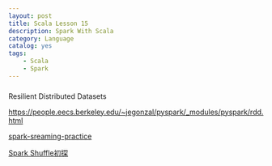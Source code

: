 ```yaml
---
layout: post
title: Scala Lesson 15
description: Spark With Scala
category: Language
catalog: yes
tags:
    - Scala
    - Spark
---
```

###
Resilient Distributed Datasets


https://people.eecs.berkeley.edu/~jegonzal/pyspark/_modules/pyspark/rdd.html

[spark-sreaming-practice](http://www.infoq.com/cn/articles/spark-sreaming-practice?utm_campaign=rightbar_v2&utm_source=infoq&utm_medium=articles_link&utm_content=link_text)


[Spark Shuffle初探](http://blog.csdn.net/yunlong34574/article/details/45664379)
